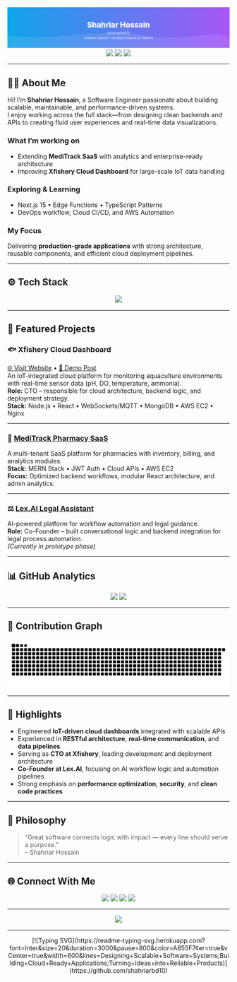 <!-- Profile README for shahriarbd10 -->
<!-- Software Engineer–oriented version: clean, authentic, and professional -->

<div align="center">
  <svg viewBox="0 0 1200 220" xmlns="http://www.w3.org/2000/svg" role="img" aria-label="Shahriar Hossain (shahriarbd10) – Software Engineer | Full Stack | Cloud Systems" style="width:100%;height:auto;max-height:220px;">
    <defs>
      <linearGradient id="bgGrad" x1="0" x2="1" y1="0" y2="0">
        <stop stop-color="#0ea5e9" offset="0%"/>
        <stop stop-color="#a855f7" offset="100%"/>
      </linearGradient>
    </defs>
    <rect width="1200" height="220" fill="url(#bgGrad)"/>
    <path d="M0,150 C240,190 460,110 720,150 C980,190 1100,120 1200,160 L1200,220 L0,220 Z" fill="rgba(255,255,255,0.1)"/>
    <text x="50%" y="110" text-anchor="middle" fill="#fff" font-size="40" font-weight="800">Shahriar Hossain</text>
    <text x="50%" y="145" text-anchor="middle" fill="#e2e8f0" font-size="18">(shahriarbd10)</text>
    <text x="50%" y="172" text-anchor="middle" fill="#f9fafb" font-size="15">Software Engineer | Full Stack | Cloud & IoT Systems</text>
  </svg>
</div>

<div align="center">
  <img src="https://img.shields.io/badge/Location-Dhaka%2C%20Bangladesh-0ea5e9?style=for-the-badge&logo=google-maps&logoColor=white"/>
  <a href="https://shahriarbd10.github.io"><img src="https://img.shields.io/badge/Portfolio-shahriarbd10.github.io-a855f7?style=for-the-badge&logo=google-chrome&logoColor=white"/></a>
  <a href="mailto:shahriarsgr@gmail.com"><img src="https://img.shields.io/badge/Email-Contact-ef4444?style=for-the-badge&logo=gmail&logoColor=white"/></a>
</div>

---

## 👨‍💻 About Me
Hi! I’m **Shahriar Hossain**, a Software Engineer passionate about building scalable, maintainable, and performance-driven systems.  
I enjoy working across the full stack—from designing clean backends and APIs to creating fluid user experiences and real-time data visualizations.

### What I’m working on
- Extending **MediTrack SaaS** with analytics and enterprise-ready architecture  
- Improving **Xfishery Cloud Dashboard** for large-scale IoT data handling  

### Exploring & Learning
- Next.js 15 • Edge Functions • TypeScript Patterns  
- DevOps workflow, Cloud CI/CD, and AWS Automation  

### My Focus
Delivering **production-grade applications** with strong architecture, reusable components, and efficient cloud deployment pipelines.

---

## ⚙️ Tech Stack
<div align="center">
  <img src="https://skillicons.dev/icons?i=js,ts,react,nodejs,express,mongodb,aws,nginx,arduino,git,vscode" />
</div>

---

## 🚀 Featured Projects

### 🐟 Xfishery Cloud Dashboard  
[🌐 Visit Website](https://xfishery.com) • [🎥 Demo Post](https://www.linkedin.com/posts/shahriarbd10_iot-aquaculture-smartaquaculture-activity-7386217565359915008-tkKs?utm_source=social_share_send&utm_medium=member_desktop_web&rcm=ACoAADfrapgBYApVh6EYu0TlH_b_ln-SZAAozBA)  
An IoT-integrated cloud platform for monitoring aquaculture environments with real-time sensor data (pH, DO, temperature, ammonia).  
**Role:** CTO – responsible for cloud architecture, backend logic, and deployment strategy.  
**Stack:** Node.js • React • WebSockets/MQTT • MongoDB • AWS EC2 • Nginx

---

### 💊 [MediTrack Pharmacy SaaS](https://meditrack-v1.vercel.app)  
A multi-tenant SaaS platform for pharmacies with inventory, billing, and analytics modules.  
**Stack:** MERN Stack • JWT Auth • Cloud APIs • AWS EC2  
**Focus:** Optimized backend workflows, modular React architecture, and admin analytics.

---

### ⚖️ [Lex.AI Legal Assistant](#)  
AI-powered platform for workflow automation and legal guidance.  
**Role:** Co-Founder – built conversational logic and backend integration for legal process automation.  
*(Currently in prototype phase)*

---

## 📊 GitHub Analytics
<div align="center">
  <img src="https://github-readme-stats.vercel.app/api?username=shahriarbd10&show_icons=true&theme=radical&hide_border=true&border_radius=12" height="150" />
  <img src="https://github-readme-streak-stats.herokuapp.com/?user=shahriarbd10&theme=radical&hide_border=true&border_radius=12" height="150" />
</div>

---

## 🐍 Contribution Graph
<div align="center">
  <picture>
    <source media="(prefers-color-scheme: dark)" srcset="https://raw.githubusercontent.com/shahriarbd10/shahriarbd10/output/github-contribution-grid-snake-dark.svg" />
    <source media="(prefers-color-scheme: light)" srcset="https://raw.githubusercontent.com/shahriarbd10/shahriarbd10/output/github-contribution-grid-snake.svg" />
    <img alt="snake animation" src="https://raw.githubusercontent.com/shahriarbd10/shahriarbd10/output/github-contribution-grid-snake.svg" />
  </picture>
</div>

---

## 🧩 Highlights
- Engineered **IoT-driven cloud dashboards** integrated with scalable APIs  
- Experienced in **RESTful architecture**, **real-time communication**, and **data pipelines**  
- Serving as **CTO at Xfishery**, leading development and deployment architecture  
- **Co-Founder at Lex.AI**, focusing on AI workflow logic and automation pipelines  
- Strong emphasis on **performance optimization**, **security**, and **clean code practices**

---

## 💬 Philosophy
> “Great software connects logic with impact — every line should serve a purpose.”  
> – Shahriar Hossain

---

## 🌐 Connect With Me
<div align="center">
  <a href="mailto:shahriarsgr@gmail.com"><img src="https://img.shields.io/badge/Email-ef4444?style=for-the-badge&logo=gmail&logoColor=white"/></a>
  <a href="https://linkedin.com/in/shahriarhossain"><img src="https://img.shields.io/badge/LinkedIn-0A66C2?style=for-the-badge&logo=linkedin&logoColor=white"/></a>
  <a href="https://github.com/shahriarbd10"><img src="https://img.shields.io/badge/GitHub-181717?style=for-the-badge&logo=github&logoColor=white"/></a>
  <a href="https://shahriarbd10.github.io"><img src="https://img.shields.io/badge/Portfolio-0ea5e9?style=for-the-badge&logo=google-chrome&logoColor=white"/></a>
</div>

---

<div align="center">
  <img src="https://komarev.com/ghpvc/?username=shahriarbd10&label=Profile%20Views&style=for-the-badge&color=0ea5e9"/>
</div>

---

<div align="center">
[![Typing SVG](https://readme-typing-svg.herokuapp.com?font=Inter&size=20&duration=3000&pause=800&color=A855F7&center=true&vCenter=true&width=600&lines=Designing+Scalable+Software+Systems;Building+Cloud+Ready+Applications;Turning+Ideas+into+Reliable+Products)](https://github.com/shahriarbd10)
</div>
